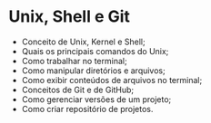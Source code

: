 # Unix, Shell e Git

- Conceito de Unix, Kernel e Shell;
- Quais os principais comandos do Unix;
- Como trabalhar no terminal;
- Como manipular diretórios e arquivos;
- Como exibir conteúdos de arquivos no terminal;
- Conceitos de Git e de GitHub;
- Como gerenciar versões de um projeto;
- Como criar repositório de projetos.